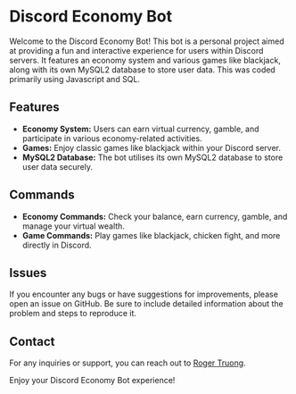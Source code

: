 # Discord Economy Bot

Welcome to the Discord Economy Bot! This bot is a personal project aimed at providing a fun and interactive experience for users within Discord servers. It features an economy system and various games like blackjack, along with its own MySQL2 database to store user data. This was coded primarily using Javascript and SQL.

## Features
- **Economy System:** Users can earn virtual currency, gamble, and participate in various economy-related activities.
- **Games:** Enjoy classic games like blackjack within your Discord server.
- **MySQL2 Database:** The bot utilises its own MySQL2 database to store user data securely.

## Commands
- **Economy Commands:** Check your balance, earn currency, gamble, and manage your virtual wealth.
- **Game Commands:** Play games like blackjack, chicken fight, and more directly in Discord.

## Issues
If you encounter any bugs or have suggestions for improvements, please open an issue on GitHub. Be sure to include detailed information about the problem and steps to reproduce it.

## Contact
For any inquiries or support, you can reach out to [Roger Truong](mailto:rogertruong7@gmail.com).

Enjoy your Discord Economy Bot experience!